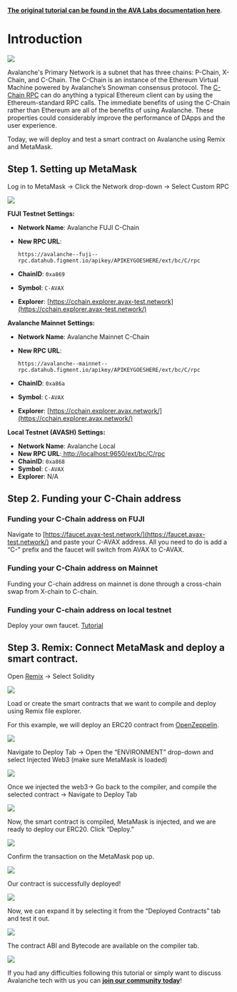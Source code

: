 [**The original tutorial can be found in the AVA Labs documentation here**](https://docs.avax.network/build/tutorials/platform/deploy-a-smart-contract-on-avalanche-using-remix-and-metamask). 

# Introduction

![](https://github.com/figment-networks/datahub-learn/raw/master/assets/image%20%2811%29.png)

Avalanche's Primary Network is a subnet that has three chains: P-Chain, X-Chain, and C-Chain. The C-Chain is an instance of the Ethereum Virtual Machine powered by Avalanche’s Snowman consensus protocol. The [C-Chain RPC](https://docs.figment.io/network-documentation/avalanche/rpc-and-rest-api) can do anything a typical Ethereum client can by using the Ethereum-standard RPC calls. The immediate benefits of using the C-Chain rather than Ethereum are all of the benefits of using Avalanche. These properties could considerably improve the performance of DApps and the user experience.

Today, we will deploy and test a smart contract on Avalanche using Remix and MetaMask.

## Step 1. Setting up MetaMask

Log in to MetaMask -&gt; Click the Network drop-down -&gt; Select Custom RPC

![](https://github.com/figment-networks/datahub-learn/raw/master/assets/image%20%2812%29.png)

**FUJI Testnet Settings:**

* **Network Name**: Avalanche FUJI C-Chain
* **New RPC URL**: 

  `https://avalanche--fuji--rpc.datahub.figment.io/apikey/APIKEYGOESHERE/ext/bc/C/rpc`

* **ChainID**: `0xa869`
* **Symbol**: `C-AVAX`
* **Explorer**: [https://cchain.explorer.avax-test.network](https://cchain.explorer.avax-test.network/)

**Avalanche Mainnet Settings:**

* **Network Name**: Avalanche Mainnet C-Chain
* **New RPC URL**: 

  `https://avalanche--mainnet--rpc.datahub.figment.io/apikey/APIKEYGOESHERE/ext/bc/C/rpc`

* **ChainID**: `0xa86a`
* **Symbol**: `C-AVAX`
* **Explorer**: [https://cchain.explorer.avax.network/](https://cchain.explorer.avax.network/)

**Local Testnet \(AVASH\) Settings:**

* **Network Name**: Avalanche Local
* **New RPC URL**:[ ](http://localhost:9650/ext/bc/C/rpc)[http://localhost:9650/ext/bc/C/rpc](http://localhost:9650/ext/bc/C/rpc)
* **ChainID**: `0xa868`
* **Symbol**: `C-AVAX`
* **Explorer**: N/A

## Step 2. Funding your C-Chain address

### **Funding your C-Chain address on FUJI** <a id="d718"></a>

 Navigate to [https://faucet.avax-test.network/](https://faucet.avax-test.network/) and paste your C-AVAX address. All you need to do is add a “C-” prefix and the faucet will switch from AVAX to C-AVAX.

### Funding your C-Chain address on Mainnet <a id="1997"></a>

Funding your C-chain address on mainnet is done through a cross-chain swap from X-chain to C-chain. 

### Funding your C-chain address on local testnet

Deploy your own faucet. [Tutorial](https://medium.com/avalabs/the-ava-platform-tools-pt-2-the-ava-faucet-48f28da57146)

## Step 3. Remix: Connect MetaMask and deploy a smart contract.

Open [Remix](https://remix.ethereum.org/) -&gt; Select Solidity

![](https://github.com/figment-networks/datahub-learn/raw/master/assets/image%20%2810%29.png)

Load or create the smart contracts that we want to compile and deploy using Remix file explorer.

For this example, we will deploy an ERC20 contract from [OpenZeppelin](https://openzeppelin.com/contracts).

![](https://github.com/figment-networks/datahub-learn/raw/master/assets/image%20%2814%29.png)

Navigate to Deploy Tab -&gt; Open the “ENVIRONMENT” drop-down and select Injected Web3 \(make sure MetaMask is loaded\)

![](https://github.com/figment-networks/datahub-learn/raw/master/assets/image%20%287%29.png)

Once we injected the web3-&gt; Go back to the compiler, and compile the selected contract -&gt; Navigate to Deploy Tab

![](https://github.com/figment-networks/datahub-learn/raw/master/assets/image%20%2815%29.png)

Now, the smart contract is compiled, MetaMask is injected, and we are ready to deploy our ERC20. Click “Deploy.”

![](https://github.com/figment-networks/datahub-learn/raw/master/assets/image%20%284%29.png)

Confirm the transaction on the MetaMask pop up.

![](https://github.com/figment-networks/datahub-learn/raw/master/assets/image%20%2816%29.png)

Our contract is successfully deployed!

![](https://github.com/figment-networks/datahub-learn/raw/master/assets/image%20%289%29.png)

Now, we can expand it by selecting it from the “Deployed Contracts” tab and test it out.

![](https://github.com/figment-networks/datahub-learn/raw/master/assets/image%20%285%29.png)

The contract ABI and Bytecode are available on the compiler tab.

![](https://github.com/figment-networks/datahub-learn/raw/master/assets/image%20%2813%29.png)

If you had any difficulties following this tutorial or simply want to discuss Avalanche tech with us you can [**join our community today**](https://discord.gg/fszyM7K)!

